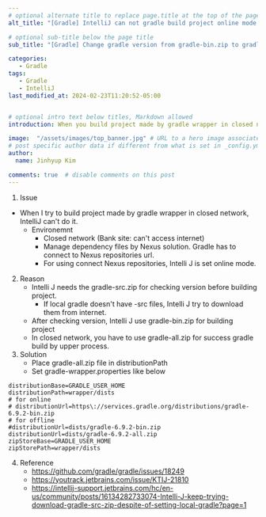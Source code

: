 ```yaml
---
# optional alternate title to replace page.title at the top of the page
alt_title: "[Gradle] IntelliJ can not gradle build project online mode in closed network"

# optional sub-title below the page title
sub_title: "[Gradle] Change gradle version from gradle-bin.zip to gradle-all.zip"

categories:
   - Gradle
tags:
   - Gradle
   - IntelliJ
last_modified_at: 2024-02-23T11:20:52-05:00


# optional intro text below titles, Markdown allowed
introduction: When you build project made by gradle wrapper in closed network, you need to change gradle version from gradle-bin to gradle-all in gradle-wrapper.properties.

image:  "/assets/images/top_banner.jpg" # URL to a hero image associated with the post (e.g., /assets/page-pic.jpg)
# post specific author data if different from what is set in _config.yml 
author:
  name: Jinhyup Kim 

comments: true  # disable comments on this post
---
```




1. Issue
- When I try to build project made by gradle wrapper in closed network, IntelliJ can't do it. 
   - Environemnt
     - Closed network (Bank site: can't access internet)
     - Manage dependency files by Nexus solution. Gradle has to connect to Nexus repositories url. 
     - For using connect Nexus repositories, Intelli J is set online mode.
2. Reason
   - Intelli J needs the gradle-src.zip for checking version before building project. 
     - If local gradle doesn't have -src files, Intelli J try to download them from internet. 
   - After checking version, Intelli J use gradle-bin.zip for building project 
   - In closed network, you have to use gradle-all.zip for success gradle build by upper process. 
3. Solution
   - Place gradle-all.zip file in distributionPath
   - Set gradle-wrapper.properties like below
```
distributionBase=GRADLE_USER_HOME
distributionPath=wrapper/dists
# for online
# distributionUrl=https\://services.gradle.org/distributions/gradle-6.9.2-bin.zip
# for offline
#distributionUrl=dists/gradle-6.9.2-bin.zip
distributionUrl=dists/gradle-6.9.2-all.zip
zipStoreBase=GRADLE_USER_HOME
zipStorePath=wrapper/dists

```
4. Reference
   - https://github.com/gradle/gradle/issues/18249
   - https://youtrack.jetbrains.com/issue/KTIJ-21810
   - https://intellij-support.jetbrains.com/hc/en-us/community/posts/16134282733074-Intelli-J-keep-trying-download-gradle-src-zip-despite-of-setting-local-gradle?page=1

